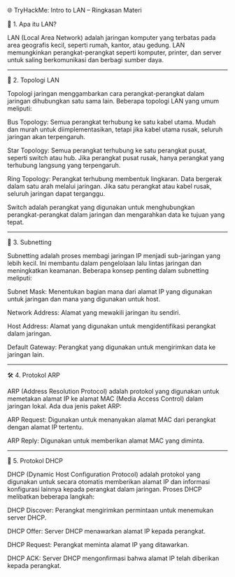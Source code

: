 🌐 TryHackMe: Intro to LAN – Ringkasan Materi

📘 1. Apa itu LAN?

LAN (Local Area Network) adalah jaringan komputer yang terbatas pada area geografis kecil, seperti rumah, kantor, atau gedung.  LAN memungkinkan perangkat-perangkat seperti komputer, printer, dan server untuk saling berkomunikasi dan berbagi sumber daya. 


---

🔌 2. Topologi LAN

Topologi jaringan menggambarkan cara perangkat-perangkat dalam jaringan dihubungkan satu sama lain.  Beberapa topologi LAN yang umum meliputi:

Bus Topology: Semua perangkat terhubung ke satu kabel utama.  Mudah dan murah untuk diimplementasikan, tetapi jika kabel utama rusak, seluruh jaringan akan terpengaruh. 

Star Topology: Semua perangkat terhubung ke satu perangkat pusat, seperti switch atau hub.  Jika perangkat pusat rusak, hanya perangkat yang terhubung langsung yang terpengaruh. 

Ring Topology: Perangkat terhubung membentuk lingkaran.  Data bergerak dalam satu arah melalui jaringan.  Jika satu perangkat atau kabel rusak, seluruh jaringan dapat terganggu. 


Switch adalah perangkat yang digunakan untuk menghubungkan perangkat-perangkat dalam jaringan dan mengarahkan data ke tujuan yang tepat. 


---

🧩 3. Subnetting

Subnetting adalah proses membagi jaringan IP menjadi sub-jaringan yang lebih kecil.  Ini membantu dalam pengelolaan lalu lintas jaringan dan meningkatkan keamanan.  Beberapa konsep penting dalam subnetting meliputi:

Subnet Mask: Menentukan bagian mana dari alamat IP yang digunakan untuk jaringan dan mana yang digunakan untuk host. 

Network Address: Alamat yang mewakili jaringan itu sendiri. 

Host Address: Alamat yang digunakan untuk mengidentifikasi perangkat dalam jaringan. 

Default Gateway: Perangkat yang digunakan untuk mengirimkan data ke jaringan lain. 



---

🛠️ 4. Protokol ARP

ARP (Address Resolution Protocol) adalah protokol yang digunakan untuk memetakan alamat IP ke alamat MAC (Media Access Control) dalam jaringan lokal.  Ada dua jenis paket ARP: 

ARP Request: Digunakan untuk menanyakan alamat MAC dari perangkat dengan alamat IP tertentu. 

ARP Reply: Digunakan untuk memberikan alamat MAC yang diminta. 



---

📡 5. Protokol DHCP

DHCP (Dynamic Host Configuration Protocol) adalah protokol yang digunakan untuk secara otomatis memberikan alamat IP dan informasi konfigurasi lainnya kepada perangkat dalam jaringan.  Proses DHCP melibatkan beberapa langkah:

DHCP Discover: Perangkat mengirimkan permintaan untuk menemukan server DHCP. 

DHCP Offer: Server DHCP menawarkan alamat IP kepada perangkat. 

DHCP Request: Perangkat meminta alamat IP yang ditawarkan. 

DHCP ACK: Server DHCP mengonfirmasi bahwa alamat IP telah diberikan kepada perangkat. 
